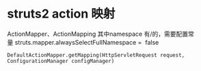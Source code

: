 # struts2 action 映射

ActionMapper、ActionMapping
其中namespace 有/的，需要配置常量 struts.mapper.alwaysSelectFullNamespace =  false



```
DefaultActionMapper.getMapping(HttpServletRequest request, ConfigurationManager configManager)
```



